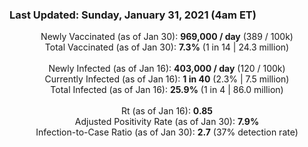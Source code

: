 ### Last Updated: Sunday, January 31, 2021 (4am ET)
<p align="center">
Newly Vaccinated (as of Jan 30): <b>969,000 / day</b>
(389 / 100k)<br>
Total Vaccinated (as of Jan 30): <b>7.3%</b>
(1 in 14 | 24.3 million)<br>
<br>
Newly Infected (as of Jan 16): <b>403,000 / day</b> 
(120 / 100k)<br>
Currently Infected (as of Jan 16): <b>1 in 40</b>
(2.3% | 7.5 million)<br>
Total Infected (as of Jan 16): <b>25.9%</b>
(1 in 4 | 86.0 million)<br>
<br>
Rt (as of Jan 16): <b>0.85</b><br>
Adjusted Positivity Rate (as of Jan 30): <b>7.9%</b><br>
Infection-to-Case Ratio (as of Jan 30): <b>2.7</b> (37% detection rate)</p>